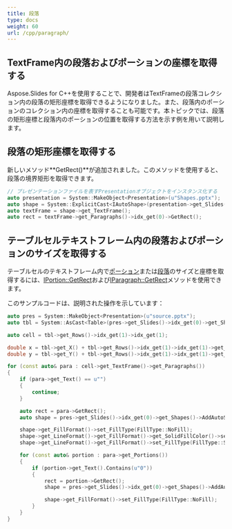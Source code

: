 ```yaml
---
title: 段落
type: docs
weight: 60
url: /cpp/paragraph/
---
```


## **TextFrame内の段落およびポーションの座標を取得する**
Aspose.Slides for C++を使用することで、開発者はTextFrameの段落コレクション内の段落の矩形座標を取得できるようになりました。また、段落内のポーションのコレクション内の座標を取得することも可能です。本トピックでは、段落の矩形座標と段落内のポーションの位置を取得する方法を示す例を用いて説明します。

## **段落の矩形座標を取得する**
新しいメソッド**GetRect()**が追加されました。このメソッドを使用すると、段落の境界矩形を取得できます。

``` cpp
// プレゼンテーションファイルを表すPresentationオブジェクトをインスタンス化する
auto presentation = System::MakeObject<Presentation>(u"Shapes.pptx");
auto shape = System::ExplicitCast<IAutoShape>(presentation->get_Slides()->idx_get(0)->get_Shapes()->idx_get(0));
auto textFrame = shape->get_TextFrame();
auto rect = textFrame->get_Paragraphs()->idx_get(0)->GetRect();
```

## **テーブルセルテキストフレーム内の段落およびポーションのサイズを取得する** ##

テーブルセルのテキストフレーム内で[ポーション](https://reference.aspose.com/slides/cpp/class/aspose.slides.portion)または[段落](https://reference.aspose.com/slides/cpp/class/aspose.slides.paragraph)のサイズと座標を取得するには、[IPortion::GetRect](https://reference.aspose.com/slides/cpp/class/aspose.slides.i_portion#a9e2fd8b58529d493b40835b8463838a9)および[IParagraph::GetRect](https://reference.aspose.com/slides/cpp/class/aspose.slides.i_paragraph#a56f6e0026bbb81aa948bb0b000b8cf08t)メソッドを使用できます。

このサンプルコードは、説明された操作を示しています：

``` cpp
auto pres = System::MakeObject<Presentation>(u"source.pptx");
auto tbl = System::AsCast<Table>(pres->get_Slides()->idx_get(0)->get_Shapes()->idx_get(0));

auto cell = tbl->get_Rows()->idx_get(1)->idx_get(1);

double x = tbl->get_X() + tbl->get_Rows()->idx_get(1)->idx_get(1)->get_OffsetX();
double y = tbl->get_Y() + tbl->get_Rows()->idx_get(1)->idx_get(1)->get_OffsetY();

for (const auto& para : cell->get_TextFrame()->get_Paragraphs())
{
    if (para->get_Text() == u"")
    {
        continue;
    }

    auto rect = para->GetRect();
    auto shape = pres->get_Slides()->idx_get(0)->get_Shapes()->AddAutoShape(ShapeType::Rectangle, rect.get_X() + x, rect.get_Y() + y, rect.get_Width(), rect.get_Height());

    shape->get_FillFormat()->set_FillType(FillType::NoFill);
    shape->get_LineFormat()->get_FillFormat()->get_SolidFillColor()->set_Color(Color::get_Yellow());
    shape->get_LineFormat()->get_FillFormat()->set_FillType(FillType::Solid);

    for (const auto& portion : para->get_Portions())
    {
        if (portion->get_Text().Contains(u"0"))
        {
            rect = portion->GetRect();
            shape = pres->get_Slides()->idx_get(0)->get_Shapes()->AddAutoShape(ShapeType::Rectangle, rect.get_X() + x, rect.get_Y() + y, rect.get_Width(), rect.get_Height());

            shape->get_FillFormat()->set_FillType(FillType::NoFill);
        }
    }
}
```
